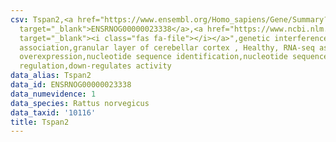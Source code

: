 ```yaml
---
csv: Tspan2,<a href="https://www.ensembl.org/Homo_sapiens/Gene/Summary?db=core;g=ENSRNOG00000023338"
  target="_blank">ENSRNOG00000023338</a>,<a href="https://www.ncbi.nlm.nih.gov/pubmed/30467350"
  target="_blank"><i class="fas fa-file"></i></a>",genetic interference,functional
  association,granular layer of cerebellar cortex , Healthy, RNA-seq assay, hsf-1
  overexpression,nucleotide sequence identification,nucleotide sequence identification,transcriptional
  regulation,down-regulates activity
data_alias: Tspan2
data_id: ENSRNOG00000023338
data_numevidence: 1
data_species: Rattus norvegicus
data_taxid: '10116'
title: Tspan2
---
```

